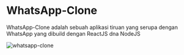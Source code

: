 # WhatsApp-Clone
WhatsApp-Clone adalah sebuah aplikasi tiruan yang serupa dengan WhatsApp yang dibuild dengan ReactJS dna NodeJS

![whatsapp-clone](https://user-images.githubusercontent.com/92003802/211164218-9922560b-b985-46be-a812-089d2d5f8f19.png)
